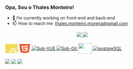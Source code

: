 ### Opa, Sou o Thales Monteiro!

- 🔭 I’m currently working on front-end and back-end
- 📫 How to reach me: thales.monteiro.moreira@gmail.com

<div align="center">
  <a href="https://github.com/Sobin27">
  <img height="180em" src="https://github-readme-stats.vercel.app/api?username=ThalesMonteir0&show_icons=true&theme=synthwave&include_all_commits=true&count_private=true"/>
  <img height="180em" src="https://github-readme-stats.vercel.app/api/top-langs/?username=ThalesMonteir0&layout=compact&langs_count=7&theme=synthwave"/>
</div>
  
 <div style="display: inline_block"><br>
  <img align="center" alt="Sob-Js" height="30" width="40" src="https://raw.githubusercontent.com/devicons/devicon/master/icons/javascript/javascript-plain.svg">
  <img align="center" alt="Sob-HTML" height="30" width="40" src="https://raw.githubusercontent.com/devicons/devicon/master/icons/html5/html5-original.svg">
  <img align="center" alt="Sob-VUE" height="30" width="40" src="https://cdn.jsdelivr.net/gh/devicons/devicon/icons/vuejs/vuejs-original.svg" />
  <img align="center" alt="Sob-Git" height="30" width="40" src="https://cdn.jsdelivr.net/gh/devicons/devicon/icons/git/git-plain.svg">
  <img align="center" height="35" width="45" src="https://cdn.jsdelivr.net/gh/devicons/devicon/icons/go/go-original.svg" />
  <img align="center" alt="postgreSQL" height="35" width="45" src="https://cdn.jsdelivr.net/gh/devicons/devicon/icons/postgresql/postgresql-original.svg"/>
          
            
          
   
   
  <div> 
  <br>
  <a href="https://www.instagram.com/_thalesmonteiro/" target="_blank"><img src="https://img.shields.io/badge/-Instagram-%23E4405F?style=for-the-badge&logo=instagram&logoColor=white" target="_blank"></a>
  <a href = "mailto:thales.monteiro.moreira@gmail.com"><img src="https://img.shields.io/badge/-Gmail-%23333?style=for-the-badge&logo=gmail&logoColor=white" target="_blank"></a>
  <a href="https://www.linkedin.com/in/thales-monteiro-b85759235/" target="_blank"><img src="https://img.shields.io/badge/-LinkedIn-%230077B5?style=for-the-badge&logo=linkedin&logoColor=white" target="_blank"></a> 
 
 
</div>
